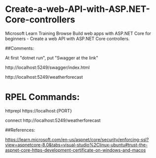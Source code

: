 # Create-a-web-API-with-ASP.NET-Core-controllers
Microsoft Learn Training Browse Build web apps with ASP.NET Core for beginners - Create a web API with ASP.NET Core controllers.



##Comments:


At first "dotnet run", put "Swagger at the link" 

http://localhost:5249/swagger/index.html

http://localhost:5249/weatherforecast



# RPEL Commands:


httprepl https://localhost:{PORT}

connect http://localhost:5249/weatherforecast




##References:

https://learn.microsoft.com/en-us/aspnet/core/security/enforcing-ssl?view=aspnetcore-8.0&tabs=visual-studio%2Clinux-ubuntu#trust-the-aspnet-core-https-development-certificate-on-windows-and-macos
